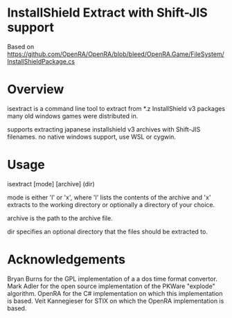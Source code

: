 InstallShield Extract with Shift-JIS support
=====

Based on https://github.com/OpenRA/OpenRA/blob/bleed/OpenRA.Game/FileSystem/InstallShieldPackage.cs

Overview
========

isextract is a command line tool to extract from *.z InstallShield v3 packages many old windows games were distributed in.

supports extracting japanese installshield v3 archives with Shift-JIS filenames. no native windows support, use WSL or cygwin.

Usage
=====

isextract [mode] [archive] (dir)

mode is either 'l' or 'x', where 'l' lists the contents of the archive and 'x' extracts to the working directory or optionally a directory of your choice.

archive is the path to the archive file.

dir specifies an optional directory that the files should be extracted to.

Acknowledgements
================

Bryan Burns for the GPL implementation of a a dos time format convertor.
Mark Adler for the open source implementation of the PKWare "explode" algorithm.
OpenRA for the C# implementation on which this implementation is based.
Veit Kannegieser for STIX on which the OpenRA implementation is based.
